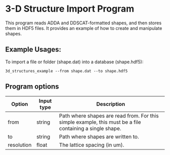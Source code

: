 3-D Structure Import Program
=============================

This program reads ADDA and DDSCAT-formatted shapes, and then stores them
in HDF5 files. It provides an example of how to create and manipulate
shapes.

## Example Usages:

To import a file or folder (shape.dat) into a database (shape.hdf5):
```
3d_structures_example --from shape.dat --to shape.hdf5
```

## Program options

| Option | Input type | Description |
| -----  | ---------- | ----------- |
| from   | string     | Path where shapes are read from. For this simple example, this must be a file containing a single shape. |
| to     | string     | Path where shapes are written to. |
| resolution | float  | The lattice spacing (in um). |

